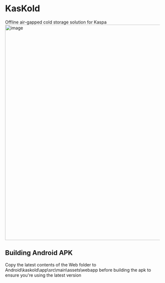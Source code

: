 # KasKold
Offline air-gapped cold storage solution for Kaspa
<img width="524" height="704" alt="image" src="https://github.com/user-attachments/assets/faf23243-9fe8-46be-aad9-824d4961ccf7" />



## Building Android APK
Copy the latest contents of the Web folder to Android\kaskold\app\src\main\assets\webapp before building the apk to ensure you're using the latest version
